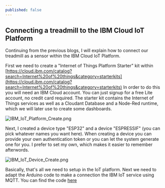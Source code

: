 ```yaml
---
published: false
---
```

## Connecting a treadmill to the IBM Cloud IoT Platform

Continuing from the previous blogs, I will explain how to connect our treadmill as a sensor within the IBM Cloud IoT Platform.

First we need to create a "Internet of Things Platform Starter" kit within [https://cloud.ibm.com/catalog?search=Internet%20of%20things&category=starterkits](https://cloud.ibm.com/catalog?search=Internet%20of%20things&category=starterkits)
In order to do this you will need an IBM Cloud account. You can just signup for a free Lite account, no credit card required.
The starter kit contains the Internet of Things services as well as a Cloudant Database and a Node-Red runtime, which we will later use to create some dashboards.

![IBM_IoT_Platform_Create.png]({{site.baseurl}}/images/IBM_IoT_Platform_Create.png)

Next, I created a device type "ESP32" and a device "ESPRESSIF" (you can pick whatever names you want here). When creating a device you can provide your own authentication token or you can let the system generate one for you. I prefer to set my own, which makes it easier to remember afterwords.

![IBM_IoT_Device_Create.png]({{site.baseurl}}/images/IBM_IoT_Device_Create.png)


Basically, that's all we need to setup in the IoT platform.
Next we need to adapt the Arduino code to make a connection the IBM IoT service using MQTT.
You can find the code [here](Treadmill-Bluetooth-IoT/Treadmill_BLE_IBM_MQTT/Treadmill_BLE_IBM_MQTT.ino)

